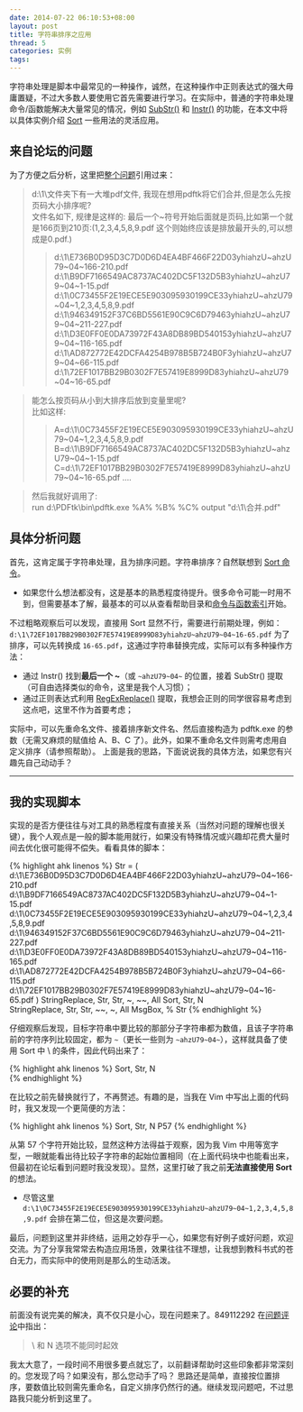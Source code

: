 ```yaml
---
date: 2014-07-22 06:10:53+08:00
layout: post
title: 字符串排序之应用
thread: 5
categories: 实例
tags:
---
```

字符串处理是脚本中最常见的一种操作，诚然，在这种操作中正则表达式的强大毋庸置疑，不过大多数人要使用它首先需要进行学习。在实际中，普通的字符串处理命令/函数能解决大量常见的情况，例如 [SubStr\(\)](http://ahkcn.github.io/docs/Functions.htm#SubStr) 和 [Instr\(\)](http://ahkcn.github.io/docs/Functions.htm#InStr) 的功能，在本文中将以具体实例介绍 [Sort](http://ahkcn.github.io/docs/commands/Sort.htm) 一些用法的灵活应用。

## 来自论坛的问题
为了方便之后分析，这里把[整个问题](http://ahk8.com/qa/255/)引用过来：

> d:\1\文件夹下有一大堆pdf文件, 我现在想用pdftk将它们合并,但是怎么先按页码大小排序呢?  
> 文件名如下, 规律是这样的: 最后一个~符号开始后面就是页码,比如第一个就是166页到210页:(1,2,3,4,5,8,9.pdf 这个则始终应该是排放最开头的,可以想成是0.pdf.)  
>> d:\1\E736B0D95D3C7D0D6D4EA4BF466F22D03yhiahzU~ahzU79~04~166-210.pdf
>> d:\1\B9DF7166549AC8737AC402DC5F132D5B3yhiahzU~ahzU79~04~1-15.pdf
>> d:\1\0C73455F2E19ECE5E903095930199CE33yhiahzU~ahzU79~04~1,2,3,4,5,8,9.pdf
>> d:\1\946349152F37C6BD5561E90C9C6D79463yhiahzU~ahzU79~04~211-227.pdf
>> d:\1\D3E0FF0E0DA73972F43A8DB89BD540153yhiahzU~ahzU79~04~116-165.pdf
>> d:\1\AD872772E42DCFA4254B978B5B724B0F3yhiahzU~ahzU79~04~66-115.pdf
>> d:\1\72EF1017BB29B0302F7E57419E8999D83yhiahzU~ahzU79~04~16-65.pdf

> 能怎么按页码从小到大排序后放到变量里呢?  
> 比如这样:  
>> A=d:\1\0C73455F2E19ECE5E903095930199CE33yhiahzU~ahzU79~04~1,2,3,4,5,8,9.pdf
>> B=d:\1\B9DF7166549AC8737AC402DC5F132D5B3yhiahzU~ahzU79~04~1-15.pdf 
>> C=d:\1\72EF1017BB29B0302F7E57419E8999D83yhiahzU~ahzU79~04~16-65.pdf
>> ....  

> 然后我就好调用了:  
> run d:\PDFtk\bin\pdftk.exe %A% %B% %C% output "d:\1\合并.pdf"  

## 具体分析问题
首先，这肯定属于字符串处理，且为排序问题。字符串排序？自然联想到  [Sort 命令](http://ahkcn.github.io/docs/commands/Sort.htm)。

* 如果您什么想法都没有，这是基本的熟悉程度待提升。很多命令可能一时用不到，但需要基本了解，最基本的可以从查看帮助目录和[命令与函数索引](http://ahkcn.github.io/docs/commands/index.htm)开始。

不过粗略观察后可以发现，直接用 Sort 显然不行，需要进行前期处理，例如：
`d:\1\72EF1017BB29B0302F7E57419E8999D83yhiahzU~ahzU79~04~16-65.pdf`
为了排序，可以先转换成 `16-65.pdf`，这通过字符串替换完成，实际可以有多种操作方法：

* 通过 Instr() 找到**最后一个 ~**（或 `~ahzU79~04~` 的位置，接着 SubStr() 提取（可自由选择类似的命令，这里是我个人习惯）；
* 通过正则表达式利用 [RegExReplace\(\)](http://ahkcn.github.io/docs/commands/RegExReplace.htm) 提取，我想会正则的同学很容易考虑到这点吧，这里不作为首要考虑；

实际中，可以先重命名文件、接着排序新文件名、然后直接构造为 pdftk.exe 的参数（无需又麻烦的赋值给 A、B、C 了）。此外，如果不重命名文件则需考虑用自定义排序（请参照帮助）。
上面是我的思路，下面说说我的具体方法，如果您有兴趣先自己动动手？
***
## 我的实现脚本
实现的是否方便往往与对工具的熟悉程度有直接关系（当然对问题的理解也很关键），我个人观点是一般的脚本能用就行，如果没有特殊情况或兴趣却花费大量时间去优化很可能得不偿失。看看具体的脚本：

{% highlight ahk linenos %}
Str = 
(
d:\1\E736B0D95D3C7D0D6D4EA4BF466F22D03yhiahzU~ahzU79~04~166-210.pdf
d:\1\B9DF7166549AC8737AC402DC5F132D5B3yhiahzU~ahzU79~04~1-15.pdf
d:\1\0C73455F2E19ECE5E903095930199CE33yhiahzU~ahzU79~04~1,2,3,4,5,8,9.pdf
d:\1\946349152F37C6BD5561E90C9C6D79463yhiahzU~ahzU79~04~211-227.pdf
d:\1\D3E0FF0E0DA73972F43A8DB89BD540153yhiahzU~ahzU79~04~116-165.pdf
d:\1\AD872772E42DCFA4254B978B5B724B0F3yhiahzU~ahzU79~04~66-115.pdf
d:\1\72EF1017BB29B0302F7E57419E8999D83yhiahzU~ahzU79~04~16-65.pdf
)
StringReplace, Str, Str, ~, ~~\, All
Sort, Str, N \
StringReplace, Str, Str, ~~\, ~, All
MsgBox, % Str
{% endhighlight %}

仔细观察后发现，目标字符串中要比较的那部分子字符串都为数值，且该子字符串前的字符序列比较固定，都为 `~`（更长一些则为 `~ahzU79~04~`），这样就具备了使用 Sort 中 \ 的条件，因此代码出来了：

{% highlight ahk linenos %}
Sort, Str, N \
{% endhighlight %}

在比较之前先替换就行了，不再赘述。有趣的是，当我在 Vim 中写出上面的代码时，我又发现一个更简便的方法：

{% highlight ahk linenos %}
Sort, Str, N P57
{% endhighlight %}

从第 57 个字符开始比较，显然这种方法得益于观察，因为我 Vim 中用等宽字型，一眼就能看出待比较子字符串的起始位置相同（在上面代码块中也能看出来，但最初在论坛看到问题时我没发现）。显然，这里打破了我之前**无法直接使用 Sort** 的想法。

* 尽管这里 `d:\1\0C73455F2E19ECE5E903095930199CE33yhiahzU~ahzU79~04~1,2,3,4,5,8,9.pdf` 会排在第二位，但这是次要问题。

最后，问题到这里并非终结，运用之妙存乎一心，如果您有好例子或好问题，欢迎交流。为了分享我常常去构造应用场景，效果往往不理想，让我想到教科书式的苍白无力，而实际中的使用则是那么的生动活泼。

## 必要的补充
前面没有说完美的解决，真不仅只是小心，现在问题来了。849112292 在[问题评论](http://ahk8.com/qa/255/?show=272#c272)中指出：

> \ 和 N 选项不能同时起效  

我太大意了，一段时间不用很多要点就忘了，以前翻译帮助时这些印象都非常深刻的。您发现了吗？如果没有，那么您动手了吗？
思路还是简单，直接按位置排序，要数值比较则需先重命名，自定义排序仍然行的通。继续发现问题吧，不过思路我只能分析到这里了。

